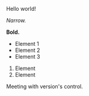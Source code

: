 Hello world!

*Narrow.*

**Bold.**

* Element 1
* Element 2
* Element 3

1. Element
2. Element

Meeting with version's control.
